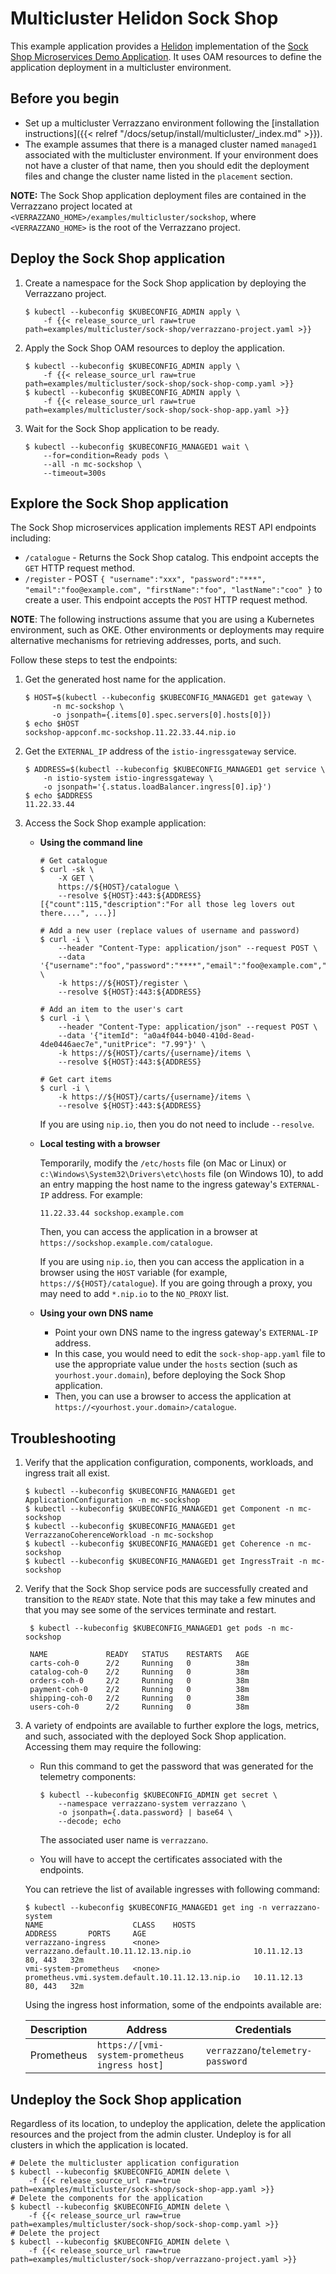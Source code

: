 # Multicluster Helidon Sock Shop

This example application provides a [Helidon](https://helidon.io) implementation of the [Sock Shop Microservices Demo Application](https://microservices-demo.github.io/).
It uses OAM resources to define the application deployment in a multicluster environment.

## Before you begin

* Set up a multicluster Verrazzano environment following the [installation instructions]({{< relref "/docs/setup/install/multicluster/_index.md" >}}).
* The example assumes that there is a managed cluster named `managed1` associated with the multicluster environment.
If your environment does not have a cluster of that name, then you should edit the deployment files and change the cluster name
listed in the `placement` section.

**NOTE:** The Sock Shop application deployment files are contained in the Verrazzano project located at
`<VERRAZZANO_HOME>/examples/multicluster/sockshop`, where `<VERRAZZANO_HOME>` is the root of the Verrazzano project.


## Deploy the Sock Shop application

1. Create a namespace for the Sock Shop application by deploying the Verrazzano project.
   ```
   $ kubectl --kubeconfig $KUBECONFIG_ADMIN apply \
       -f {{< release_source_url raw=true path=examples/multicluster/sock-shop/verrazzano-project.yaml >}}
   ```

1. Apply the Sock Shop OAM resources to deploy the application.
   ```
   $ kubectl --kubeconfig $KUBECONFIG_ADMIN apply \
       -f {{< release_source_url raw=true path=examples/multicluster/sock-shop/sock-shop-comp.yaml >}}
   $ kubectl --kubeconfig $KUBECONFIG_ADMIN apply \
       -f {{< release_source_url raw=true path=examples/multicluster/sock-shop/sock-shop-app.yaml >}}
   ```

1. Wait for the Sock Shop application to be ready.
   ```
   $ kubectl --kubeconfig $KUBECONFIG_MANAGED1 wait \
       --for=condition=Ready pods \
       --all -n mc-sockshop \
       --timeout=300s
   ```

## Explore the Sock Shop application

The Sock Shop microservices application implements REST API endpoints including:

- `/catalogue` - Returns the Sock Shop catalog.
This endpoint accepts the `GET` HTTP request method.
- `/register` - POST `{
  "username":"xxx",
  "password":"***",
  "email":"foo@example.com",
  "firstName":"foo",
  "lastName":"coo"
}` to create a user. This
endpoint accepts the `POST` HTTP request method.

**NOTE**:  The following instructions assume that you are using a Kubernetes
environment, such as OKE.  Other environments or deployments may require alternative mechanisms for retrieving addresses,
ports, and such.

Follow these steps to test the endpoints:

1. Get the generated host name for the application.
   ```
   $ HOST=$(kubectl --kubeconfig $KUBECONFIG_MANAGED1 get gateway \
         -n mc-sockshop \
         -o jsonpath={.items[0].spec.servers[0].hosts[0]})
   $ echo $HOST
   sockshop-appconf.mc-sockshop.11.22.33.44.nip.io
   ```

1. Get the `EXTERNAL_IP` address of the `istio-ingressgateway` service.
   ```
   $ ADDRESS=$(kubectl --kubeconfig $KUBECONFIG_MANAGED1 get service \
       -n istio-system istio-ingressgateway \
       -o jsonpath='{.status.loadBalancer.ingress[0].ip}')
   $ echo $ADDRESS
   11.22.33.44
   ```   

1. Access the Sock Shop example application:

   * **Using the command line**

     ```
     # Get catalogue
     $ curl -sk \
         -X GET \
         https://${HOST}/catalogue \
         --resolve ${HOST}:443:${ADDRESS}
     [{"count":115,"description":"For all those leg lovers out there....", ...}]

     # Add a new user (replace values of username and password)
     $ curl -i \
         --header "Content-Type: application/json" --request POST \
         --data '{"username":"foo","password":"****","email":"foo@example.com","firstName":"foo","lastName":"foo"}' \
         -k https://${HOST}/register \
         --resolve ${HOST}:443:${ADDRESS}

     # Add an item to the user's cart
     $ curl -i \
         --header "Content-Type: application/json" --request POST \
         --data '{"itemId": "a0a4f044-b040-410d-8ead-4de0446aec7e","unitPrice": "7.99"}' \
         -k https://${HOST}/carts/{username}/items \
         --resolve ${HOST}:443:${ADDRESS}

     # Get cart items
     $ curl -i \
         -k https://${HOST}/carts/{username}/items \
         --resolve ${HOST}:443:${ADDRESS}
     ```
     If you are using `nip.io`, then you do not need to include `--resolve`.

   * **Local testing with a browser**

     Temporarily, modify the `/etc/hosts` file (on Mac or Linux)
     or `c:\Windows\System32\Drivers\etc\hosts` file (on Windows 10),
     to add an entry mapping the host name to the ingress gateway's `EXTERNAL-IP` address.
     For example:
     ```
     11.22.33.44 sockshop.example.com
     ```
     Then, you can access the application in a browser at `https://sockshop.example.com/catalogue`.

     If you are using `nip.io`, then you can access the application in a browser using the `HOST` variable (for example, `https://${HOST}/catalogue`).  If you are going through a proxy, you may need to add `*.nip.io` to the `NO_PROXY` list.

   * **Using your own DNS name**

     * Point your own DNS name to the ingress gateway's `EXTERNAL-IP` address.
     * In this case, you would need to edit the `sock-shop-app.yaml` file
       to use the appropriate value under the `hosts` section (such as `yourhost.your.domain`),
       before deploying the Sock Shop application.
     * Then, you can use a browser to access the application at `https://<yourhost.your.domain>/catalogue`.

## Troubleshooting

1. Verify that the application configuration, components, workloads, and ingress trait all exist.
   ```
   $ kubectl --kubeconfig $KUBECONFIG_MANAGED1 get ApplicationConfiguration -n mc-sockshop
   $ kubectl --kubeconfig $KUBECONFIG_MANAGED1 get Component -n mc-sockshop
   $ kubectl --kubeconfig $KUBECONFIG_MANAGED1 get VerrazzanoCoherenceWorkload -n mc-sockshop
   $ kubectl --kubeconfig $KUBECONFIG_MANAGED1 get Coherence -n mc-sockshop
   $ kubectl --kubeconfig $KUBECONFIG_MANAGED1 get IngressTrait -n mc-sockshop
   ```   

1. Verify that the Sock Shop service pods are successfully created and transition to the `READY` state. Note that this may take a few minutes and that you may see some of the services terminate and restart.
   ```
    $ kubectl --kubeconfig $KUBECONFIG_MANAGED1 get pods -n mc-sockshop

    NAME             READY   STATUS    RESTARTS   AGE
    carts-coh-0      2/2     Running   0          38m
    catalog-coh-0    2/2     Running   0          38m
    orders-coh-0     2/2     Running   0          38m
    payment-coh-0    2/2     Running   0          38m
    shipping-coh-0   2/2     Running   0          38m
    users-coh-0      2/2     Running   0          38m
   ```
1. A variety of endpoints are available to further explore the logs, metrics, and such, associated with
the deployed Sock Shop application.  Accessing them may require the following:

    - Run this command to get the password that was generated for the telemetry components:
        ```
        $ kubectl --kubeconfig $KUBECONFIG_ADMIN get secret \
            --namespace verrazzano-system verrazzano \
            -o jsonpath={.data.password} | base64 \
            --decode; echo
        ```
        The associated user name is `verrazzano`.

    - You will have to accept the certificates associated with the endpoints.

    You can retrieve the list of available ingresses with following command:

    ```
    $ kubectl --kubeconfig $KUBECONFIG_MANAGED1 get ing -n verrazzano-system
    NAME                    CLASS    HOSTS                                              ADDRESS       PORTS     AGE
    verrazzano-ingress      <none>   verrazzano.default.10.11.12.13.nip.io              10.11.12.13   80, 443   32m
    vmi-system-prometheus   <none>   prometheus.vmi.system.default.10.11.12.13.nip.io   10.11.12.13   80, 443   32m
     ```  

    Using the ingress host information, some of the endpoints available are:

    | Description| Address | Credentials |
    | --- | --- | --- |
    | Prometheus | `https://[vmi-system-prometheus ingress host]` | `verrazzano`/`telemetry-password` |    

## Undeploy the Sock Shop application

Regardless of its location, to undeploy the application,
delete the application resources and the project from the admin cluster.
Undeploy is for all clusters in which the application is located.

```shell
# Delete the multicluster application configuration
$ kubectl --kubeconfig $KUBECONFIG_ADMIN delete \
    -f {{< release_source_url raw=true path=examples/multicluster/sock-shop/sock-shop-app.yaml >}}
# Delete the components for the application
$ kubectl --kubeconfig $KUBECONFIG_ADMIN delete \
    -f {{< release_source_url raw=true path=examples/multicluster/sock-shop/sock-shop-comp.yaml >}}
# Delete the project
$ kubectl --kubeconfig $KUBECONFIG_ADMIN delete \
    -f {{< release_source_url raw=true path=examples/multicluster/sock-shop/verrazzano-project.yaml >}}
```
